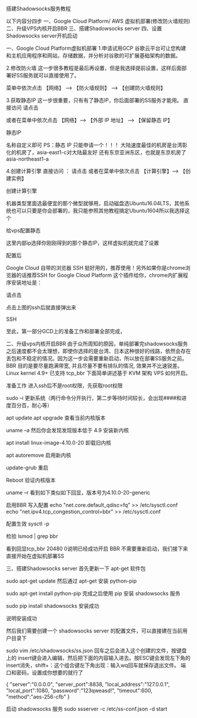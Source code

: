 搭建Shadowsocks服务教程

以下内容分四步
一、Google Cloud Platform/ AWS 虚拟机部署(修改防火墙规则)
二、升级VPS内核开启BBR
三、搭建Shadowsocks server
四、设置Shadowsocks server开机启动

一、Google Cloud Platform虚拟机部署
1.申请试用GCP
谷歌云平台可让您构建和主机应用程序和网站，存储数据，并分析对谷歌的可扩展基础架构的数据。

2.修改防火墙
这一步很多教程是最后再设置，但是我选择提前设置，这样后面部署好SS服务就可以直接使用了。

菜单中依次点击 【网络】 –> 【防火墙规则】 –> 【创建防火墙规则】

3.获取静态IP
这一步很重要，只有有了静态IP，你后面部署的SS服务才能用。
直接访问 请点击

或者在菜单中依次点击 【网络】–> 【外部 IP 地址】 –> 【保留静态 IP】

静态IP

名称自定义即可
PS：静态 IP 只能申请一个！！！
大陆速度最佳的机房是台湾彰化的机房了，asia-east1-c对大陆最友好
还有东京亚洲东区，也就是东京机房了asia-northeast1-a

4.创建计算引擎
直接访问 ： 请点击
或者在菜单中依次点击 【计算引擎】–> 【创建实例】

创建计算引擎

机器类型里面选最便宜的那个微型就够用，启动磁盘选Ubuntu16.04LTS，其他系统也可以只要是你会部署的，我只能参照其他教程搞定Ubuntu1604所以我选择这个

给vps配置静态

这里内部ip选择你刚刚得到的那个静态IP，这样虚拟机就完成了设置

配置后

Google Cloud 自带的浏览器 SSH 挺好用的，推荐使用！另外如果你是chrome浏览器的话推荐SSH for Google Cloud Platform 这个插件给你，chrome内扩展程序安装地址是：

请点击

点击上图的ssh后就直接弹出来

SSH

至此，第一部分GCD上的准备工作和部署全部完成，

二、升级vps内核开启BBR
由于众所周知的原因，单纯部署完shadowsocks服务之后速度都不会太理想，即使你选择的是台湾、日本这种很好的线路，依然会存在丢包和不稳定的情况。因为这一步会需要重新启动，所以放在部署SS服务之前。
BBR 目的是要尽量跑满带宽, 并且尽量不要有排队的情况, 效果并不比速锐差。
Linux kernel 4.9+ 已支持 tcp_bbr 下面简单讲述基于 KVM 架构 VPS 如何开启。

准备工作
进入ssh后不是root权限，先获取root权限

sudo –i
更新系统（两行命令分开执行，第二步等待时间较长，会出现####和进度百分百，耐心等）

apt update
apt upgrade
查看当前内核版本

uname –a
然后你会发现发现版本低于 4.9
安装新内核

apt install linux-image-4.10.0-20
卸载旧内核

apt autoremove
启用新内核

update-grub
重启

Reboot
验证内核版本

uname –r
看到如下类似如下回显，版本号为4.10.0-20-generic

启用BBR
写入配置
echo "net.core.default_qdisc=fq" >> /etc/sysctl.conf
echo "net.ipv4.tcp_congestion_control=bbr" >> /etc/sysctl.conf

配置生效
sysctl -p

检验
lsmod | grep bbr

看到回显tcp_bbr 20480 0说明已经成功开启 BBR
不需要重新启动，我们接下来直接开始在虚拟机部署SS

三、搭建Shadowsocks server
首先更新一下 apt-get 软件包

sudo apt-get update
然后通过 apt-get 安装 python-pip

sudo apt-get install python-pip
完成之后使用 pip 安装 shadowsocks 服务

sudo pip install shadowsocks
安装成功

说明安装成功

然后我们需要创建一个 shadowsocks server 的配置文件，可以直接建在当前用户目录下

sudo vim /etc/shadowsocks/ss.json
回车之后会进入这个创建的文件，按键盘上的 insert键会进入编辑，然后把下面的内容输入进去。按ESC键会发现左下角的insert消失，shift+：这个组合键左下角出现：输入wq回车就保存退出文件。
端口和密码，设置成你想要的就行了

{
"server":"0.0.0.0",
"server_port":8838,
"local_address":"127.0.0.1",
"local_port":1080,
"password":"123qweasd!",
"timeout":600,
"method":"aes-256-cfb"
}

启动 shadowsocks 服务
sudo ssserver -c /etc/ss-conf.json -d start
